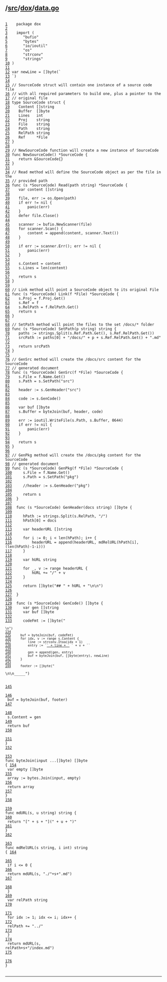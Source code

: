 ## /[src](../../src/index.md)/[dox](../dox/index.md)/[data.go](./data.go.md)

<pre class="code highlight"><code>
<span id="L1" class="line" lang="go"><a href="#L1">1</a>	</span><span class="comment">package dox</span>
<span id="L2" class="line" lang="go"><a href="#L2">2</a>	</span><span class="comment"></span>
<span id="L3" class="line" lang="go"><a href="#L3">3</a>	</span><span class="comment">import (</span>
<span id="L4" class="line" lang="go"><a href="#L4">4</a>	</span><span class="comment">	"bufio"</span>
<span id="L5" class="line" lang="go"><a href="#L5">5</a>	</span><span class="comment">	"bytes"</span>
<span id="L6" class="line" lang="go"><a href="#L6">6</a>	</span><span class="comment">	"io/ioutil"</span>
<span id="L7" class="line" lang="go"><a href="#L7">7</a>	</span><span class="comment">	"os"</span>
<span id="L8" class="line" lang="go"><a href="#L8">8</a>	</span><span class="comment">	"strconv"</span>
<span id="L9" class="line" lang="go"><a href="#L9">9</a>	</span><span class="comment">	"strings"</span>
<span id="L10" class="line" lang="go"><a href="#L10">10</a>	</span><span class="comment">)</span>
<span id="L11" class="line" lang="go"><a href="#L11">11</a>	</span><span class="comment"></span>
<span id="L12" class="line" lang="go"><a href="#L12">12</a>	</span><span class="comment">var newLine = []byte(`</span>
<span id="L13" class="line" lang="go"><a href="#L13">13</a>	</span><span class="comment">`)</span>
<span id="L14" class="line" lang="go"><a href="#L14">14</a>	</span><span class="comment"></span>
<span id="L15" class="line" lang="go"><a href="#L15">15</a>	</span><span class="comment">// SourceCode struct will contain one instance of a source code file</span>
<span id="L16" class="line" lang="go"><a href="#L16">16</a>	</span><span class="comment">// with all required parameters to build one, plus a pointer to the</span>
<span id="L17" class="line" lang="go"><a href="#L17">17</a>	</span><span class="comment">// original file</span>
<span id="L18" class="line" lang="go"><a href="#L18">18</a>	</span><span class="comment">type SourceCode struct {</span>
<span id="L19" class="line" lang="go"><a href="#L19">19</a>	</span><span class="comment">	Content []string</span>
<span id="L20" class="line" lang="go"><a href="#L20">20</a>	</span><span class="comment">	Buffer  []byte</span>
<span id="L21" class="line" lang="go"><a href="#L21">21</a>	</span><span class="comment">	Lines   int</span>
<span id="L22" class="line" lang="go"><a href="#L22">22</a>	</span><span class="comment">	Proj    string</span>
<span id="L23" class="line" lang="go"><a href="#L23">23</a>	</span><span class="comment">	File    string</span>
<span id="L24" class="line" lang="go"><a href="#L24">24</a>	</span><span class="comment">	Path    string</span>
<span id="L25" class="line" lang="go"><a href="#L25">25</a>	</span><span class="comment">	RelPath string</span>
<span id="L26" class="line" lang="go"><a href="#L26">26</a>	</span><span class="comment">	Ref     *File</span>
<span id="L27" class="line" lang="go"><a href="#L27">27</a>	</span><span class="comment">}</span>
<span id="L28" class="line" lang="go"><a href="#L28">28</a>	</span><span class="comment"></span>
<span id="L29" class="line" lang="go"><a href="#L29">29</a>	</span><span class="comment">// NewSourceCode function will create a new instance of SourceCode</span>
<span id="L30" class="line" lang="go"><a href="#L30">30</a>	</span><span class="comment">func NewSourceCode() *SourceCode {</span>
<span id="L31" class="line" lang="go"><a href="#L31">31</a>	</span><span class="comment">	return &SourceCode{}</span>
<span id="L32" class="line" lang="go"><a href="#L32">32</a>	</span><span class="comment">}</span>
<span id="L33" class="line" lang="go"><a href="#L33">33</a>	</span><span class="comment"></span>
<span id="L34" class="line" lang="go"><a href="#L34">34</a>	</span><span class="comment">// Read method will define the SourceCode object as per the file in the</span>
<span id="L35" class="line" lang="go"><a href="#L35">35</a>	</span><span class="comment">// provided path</span>
<span id="L36" class="line" lang="go"><a href="#L36">36</a>	</span><span class="comment">func (s *SourceCode) Read(path string) *SourceCode {</span>
<span id="L37" class="line" lang="go"><a href="#L37">37</a>	</span><span class="comment">	var content []string</span>
<span id="L38" class="line" lang="go"><a href="#L38">38</a>	</span><span class="comment"></span>
<span id="L39" class="line" lang="go"><a href="#L39">39</a>	</span><span class="comment">	file, err := os.Open(path)</span>
<span id="L40" class="line" lang="go"><a href="#L40">40</a>	</span><span class="comment">	if err != nil {</span>
<span id="L41" class="line" lang="go"><a href="#L41">41</a>	</span><span class="comment">		panic(err)</span>
<span id="L42" class="line" lang="go"><a href="#L42">42</a>	</span><span class="comment">	}</span>
<span id="L43" class="line" lang="go"><a href="#L43">43</a>	</span><span class="comment">	defer file.Close()</span>
<span id="L44" class="line" lang="go"><a href="#L44">44</a>	</span><span class="comment"></span>
<span id="L45" class="line" lang="go"><a href="#L45">45</a>	</span><span class="comment">	scanner := bufio.NewScanner(file)</span>
<span id="L46" class="line" lang="go"><a href="#L46">46</a>	</span><span class="comment">	for scanner.Scan() {</span>
<span id="L47" class="line" lang="go"><a href="#L47">47</a>	</span><span class="comment">		content = append(content, scanner.Text())</span>
<span id="L48" class="line" lang="go"><a href="#L48">48</a>	</span><span class="comment">	}</span>
<span id="L49" class="line" lang="go"><a href="#L49">49</a>	</span><span class="comment"></span>
<span id="L50" class="line" lang="go"><a href="#L50">50</a>	</span><span class="comment">	if err := scanner.Err(); err != nil {</span>
<span id="L51" class="line" lang="go"><a href="#L51">51</a>	</span><span class="comment">		panic(err)</span>
<span id="L52" class="line" lang="go"><a href="#L52">52</a>	</span><span class="comment">	}</span>
<span id="L53" class="line" lang="go"><a href="#L53">53</a>	</span><span class="comment"></span>
<span id="L54" class="line" lang="go"><a href="#L54">54</a>	</span><span class="comment">	s.Content = content</span>
<span id="L55" class="line" lang="go"><a href="#L55">55</a>	</span><span class="comment">	s.Lines = len(content)</span>
<span id="L56" class="line" lang="go"><a href="#L56">56</a>	</span><span class="comment"></span>
<span id="L57" class="line" lang="go"><a href="#L57">57</a>	</span><span class="comment">	return s</span>
<span id="L58" class="line" lang="go"><a href="#L58">58</a>	</span><span class="comment">}</span>
<span id="L59" class="line" lang="go"><a href="#L59">59</a>	</span><span class="comment"></span>
<span id="L60" class="line" lang="go"><a href="#L60">60</a>	</span><span class="comment">// Link method will point a SourceCode object to its original File</span>
<span id="L61" class="line" lang="go"><a href="#L61">61</a>	</span><span class="comment">func (s *SourceCode) Link(f *File) *SourceCode {</span>
<span id="L62" class="line" lang="go"><a href="#L62">62</a>	</span><span class="comment">	s.Proj = f.Proj.Get()</span>
<span id="L63" class="line" lang="go"><a href="#L63">63</a>	</span><span class="comment">	s.Ref = f</span>
<span id="L64" class="line" lang="go"><a href="#L64">64</a>	</span><span class="comment">	s.RelPath = f.RelPath.Get()</span>
<span id="L65" class="line" lang="go"><a href="#L65">65</a>	</span><span class="comment">	return s</span>
<span id="L66" class="line" lang="go"><a href="#L66">66</a>	</span><span class="comment">}</span>
<span id="L67" class="line" lang="go"><a href="#L67">67</a>	</span><span class="comment"></span>
<span id="L68" class="line" lang="go"><a href="#L68">68</a>	</span><span class="comment">// SetPath method will point the files to the set /docs/* folder</span>
<span id="L69" class="line" lang="go"><a href="#L69">69</a>	</span><span class="comment">func (s *SourceCode) SetPath(p string) string {</span>
<span id="L70" class="line" lang="go"><a href="#L70">70</a>	</span><span class="comment">	paths := strings.Split(s.Ref.Path.Get(), s.Ref.RelPath.Get())</span>
<span id="L71" class="line" lang="go"><a href="#L71">71</a>	</span><span class="comment">	srcPath := paths[0] + "/docs/" + p + s.Ref.RelPath.Get() + ".md"</span>
<span id="L72" class="line" lang="go"><a href="#L72">72</a>	</span><span class="comment"></span>
<span id="L73" class="line" lang="go"><a href="#L73">73</a>	</span><span class="comment">	return srcPath</span>
<span id="L74" class="line" lang="go"><a href="#L74">74</a>	</span><span class="comment">}</span>
<span id="L75" class="line" lang="go"><a href="#L75">75</a>	</span><span class="comment"></span>
<span id="L76" class="line" lang="go"><a href="#L76">76</a>	</span><span class="comment">// GenSrc method will create the /docs/src content for the SourceCode</span>
<span id="L77" class="line" lang="go"><a href="#L77">77</a>	</span><span class="comment">// generated document</span>
<span id="L78" class="line" lang="go"><a href="#L78">78</a>	</span><span class="comment">func (s *SourceCode) GenSrc(f *File) *SourceCode {</span>
<span id="L79" class="line" lang="go"><a href="#L79">79</a>	</span><span class="comment">	s.File = f.Name.Get()</span>
<span id="L80" class="line" lang="go"><a href="#L80">80</a>	</span><span class="comment">	s.Path = s.SetPath("src")</span>
<span id="L81" class="line" lang="go"><a href="#L81">81</a>	</span><span class="comment"></span>
<span id="L82" class="line" lang="go"><a href="#L82">82</a>	</span><span class="comment">	header := s.GenHeader("src")</span>
<span id="L83" class="line" lang="go"><a href="#L83">83</a>	</span><span class="comment"></span>
<span id="L84" class="line" lang="go"><a href="#L84">84</a>	</span><span class="comment">	code := s.GenCode()</span>
<span id="L85" class="line" lang="go"><a href="#L85">85</a>	</span><span class="comment"></span>
<span id="L86" class="line" lang="go"><a href="#L86">86</a>	</span><span class="comment">	var buf []byte</span>
<span id="L87" class="line" lang="go"><a href="#L87">87</a>	</span><span class="comment">	s.Buffer = byteJoin(buf, header, code)</span>
<span id="L88" class="line" lang="go"><a href="#L88">88</a>	</span><span class="comment"></span>
<span id="L89" class="line" lang="go"><a href="#L89">89</a>	</span><span class="comment">	err := ioutil.WriteFile(s.Path, s.Buffer, 0644)</span>
<span id="L90" class="line" lang="go"><a href="#L90">90</a>	</span><span class="comment">	if err != nil {</span>
<span id="L91" class="line" lang="go"><a href="#L91">91</a>	</span><span class="comment">		panic(err)</span>
<span id="L92" class="line" lang="go"><a href="#L92">92</a>	</span><span class="comment">	}</span>
<span id="L93" class="line" lang="go"><a href="#L93">93</a>	</span><span class="comment"></span>
<span id="L94" class="line" lang="go"><a href="#L94">94</a>	</span><span class="comment">	return s</span>
<span id="L95" class="line" lang="go"><a href="#L95">95</a>	</span><span class="comment">}</span>
<span id="L96" class="line" lang="go"><a href="#L96">96</a>	</span><span class="comment"></span>
<span id="L97" class="line" lang="go"><a href="#L97">97</a>	</span><span class="comment">// GenPkg method will create the /docs/pkg content for the SourceCode</span>
<span id="L98" class="line" lang="go"><a href="#L98">98</a>	</span><span class="comment">// generated document</span>
<span id="L99" class="line" lang="go"><a href="#L99">99</a>	</span><span class="comment">func (s *SourceCode) GenPkg(f *File) *SourceCode {</span>
<span id="L100" class="line" lang="go"><a href="#L100">100</a>	</span><span class="comment">	s.File = f.Name.Get()</span>
<span id="L101" class="line" lang="go"><a href="#L101">101</a>	</span><span class="comment">	s.Path = s.SetPath("pkg")</span>
<span id="L102" class="line" lang="go"><a href="#L102">102</a>	</span><span class="comment"></span>
<span id="L103" class="line" lang="go"><a href="#L103">103</a>	</span><span class="comment">	//header := s.GenHeader("pkg")</span>
<span id="L104" class="line" lang="go"><a href="#L104">104</a>	</span><span class="comment"></span>
<span id="L105" class="line" lang="go"><a href="#L105">105</a>	</span><span class="comment">	return s</span>
<span id="L106" class="line" lang="go"><a href="#L106">106</a>	</span><span class="comment">}</span>
<span id="L107" class="line" lang="go"><a href="#L107">107</a>	</span><span class="comment"></span>
<span id="L108" class="line" lang="go"><a href="#L108">108</a>	</span><span class="comment">func (s *SourceCode) GenHeader(docs string) []byte {</span>
<span id="L109" class="line" lang="go"><a href="#L109">109</a>	</span><span class="comment"></span>
<span id="L110" class="line" lang="go"><a href="#L110">110</a>	</span><span class="comment">	hPath := strings.Split(s.RelPath, "/")</span>
<span id="L111" class="line" lang="go"><a href="#L111">111</a>	</span><span class="comment">	hPath[0] = docs</span>
<span id="L112" class="line" lang="go"><a href="#L112">112</a>	</span><span class="comment"></span>
<span id="L113" class="line" lang="go"><a href="#L113">113</a>	</span><span class="comment">	var headerURL []string</span>
<span id="L114" class="line" lang="go"><a href="#L114">114</a>	</span><span class="comment"></span>
<span id="L115" class="line" lang="go"><a href="#L115">115</a>	</span><span class="comment">	for i := 0; i < len(hPath); i++ {</span>
<span id="L116" class="line" lang="go"><a href="#L116">116</a>	</span><span class="comment">		headerURL = append(headerURL, mdRelURL(hPath[i], (len(hPath)-1-i)))</span>
<span id="L117" class="line" lang="go"><a href="#L117">117</a>	</span><span class="comment">	}</span>
<span id="L118" class="line" lang="go"><a href="#L118">118</a>	</span><span class="comment"></span>
<span id="L119" class="line" lang="go"><a href="#L119">119</a>	</span><span class="comment">	var hURL string</span>
<span id="L120" class="line" lang="go"><a href="#L120">120</a>	</span><span class="comment"></span>
<span id="L121" class="line" lang="go"><a href="#L121">121</a>	</span><span class="comment">	for _, v := range headerURL {</span>
<span id="L122" class="line" lang="go"><a href="#L122">122</a>	</span><span class="comment">		hURL += "/" + v</span>
<span id="L123" class="line" lang="go"><a href="#L123">123</a>	</span><span class="comment">	}</span>
<span id="L124" class="line" lang="go"><a href="#L124">124</a>	</span><span class="comment"></span>
<span id="L125" class="line" lang="go"><a href="#L125">125</a>	</span><span class="comment">	return []byte("## " + hURL + "\n\n")</span>
<span id="L126" class="line" lang="go"><a href="#L126">126</a>	</span><span class="comment"></span>
<span id="L127" class="line" lang="go"><a href="#L127">127</a>	</span><span class="comment">}</span>
<span id="L128" class="line" lang="go"><a href="#L128">128</a>	</span><span class="comment"></span>
<span id="L129" class="line" lang="go"><a href="#L129">129</a>	</span><span class="comment">func (s *SourceCode) GenCode() []byte {</span>
<span id="L130" class="line" lang="go"><a href="#L130">130</a>	</span><span class="comment">	var gen []string</span>
<span id="L131" class="line" lang="go"><a href="#L131">131</a>	</span><span class="comment">	var buf []byte</span>
<span id="L132" class="line" lang="go"><a href="#L132">132</a>	</span><span class="comment"></span>
<span id="L133" class="line" lang="go"><a href="#L133">133</a>	</span><span class="comment">	codeFmt := []byte("<pre class=" + `"code highlight"` + "><code>\n")</span>
<span id="L134" class="line" lang="go"><a href="#L134">134</a>	</span><span class="comment"></span>
<span id="L135" class="line" lang="go"><a href="#L135">135</a>	</span><span class="comment">	buf = byteJoin(buf, codeFmt)</span>
<span id="L136" class="line" lang="go"><a href="#L136">136</a>	</span><span class="comment">	for idx, v := range s.Content {</span>
<span id="L137" class="line" lang="go"><a href="#L137">137</a>	</span><span class="comment">		line := strconv.Itoa(idx + 1)</span>
<span id="L138" class="line" lang="go"><a href="#L138">138</a>	</span><span class="comment">		entry := `<span id="L` + line + `" class="line" lang="go"><a href="#L` + line + `">` + line + `</a>	</span><span class="comment">` + v + `</span>`</span>
<span id="L139" class="line" lang="go"><a href="#L139">139</a>	</span><span class="comment"></span>
<span id="L140" class="line" lang="go"><a href="#L140">140</a>	</span><span class="comment">		gen = append(gen, entry)</span>
<span id="L141" class="line" lang="go"><a href="#L141">141</a>	</span><span class="comment">		buf = byteJoin(buf, []byte(entry), newLine)</span>
<span id="L142" class="line" lang="go"><a href="#L142">142</a>	</span><span class="comment">	}</span>
<span id="L143" class="line" lang="go"><a href="#L143">143</a>	</span><span class="comment"></span>
<span id="L144" class="line" lang="go"><a href="#L144">144</a>	</span><span class="comment">	footer := []byte("</code></pre>\n\n_____")</span>
<span id="L145" class="line" lang="go"><a href="#L145">145</a>	</span><span class="comment"></span>
<span id="L146" class="line" lang="go"><a href="#L146">146</a>	</span><span class="comment">	buf = byteJoin(buf, footer)</span>
<span id="L147" class="line" lang="go"><a href="#L147">147</a>	</span><span class="comment"></span>
<span id="L148" class="line" lang="go"><a href="#L148">148</a>	</span><span class="comment">	s.Content = gen</span>
<span id="L149" class="line" lang="go"><a href="#L149">149</a>	</span><span class="comment">	return buf</span>
<span id="L150" class="line" lang="go"><a href="#L150">150</a>	</span><span class="comment"></span>
<span id="L151" class="line" lang="go"><a href="#L151">151</a>	</span><span class="comment">}</span>
<span id="L152" class="line" lang="go"><a href="#L152">152</a>	</span><span class="comment"></span>
<span id="L153" class="line" lang="go"><a href="#L153">153</a>	</span><span class="comment">func byteJoin(input ...[]byte) []byte {</span>
<span id="L154" class="line" lang="go"><a href="#L154">154</a>	</span><span class="comment">	var empty []byte</span>
<span id="L155" class="line" lang="go"><a href="#L155">155</a>	</span><span class="comment">	array := bytes.Join(input, empty)</span>
<span id="L156" class="line" lang="go"><a href="#L156">156</a>	</span><span class="comment">	return array</span>
<span id="L157" class="line" lang="go"><a href="#L157">157</a>	</span><span class="comment">}</span>
<span id="L158" class="line" lang="go"><a href="#L158">158</a>	</span><span class="comment"></span>
<span id="L159" class="line" lang="go"><a href="#L159">159</a>	</span><span class="comment">func mdURL(s, u string) string {</span>
<span id="L160" class="line" lang="go"><a href="#L160">160</a>	</span><span class="comment">	return "[" + s + "](" + u + ")"</span>
<span id="L161" class="line" lang="go"><a href="#L161">161</a>	</span><span class="comment">}</span>
<span id="L162" class="line" lang="go"><a href="#L162">162</a>	</span><span class="comment"></span>
<span id="L163" class="line" lang="go"><a href="#L163">163</a>	</span><span class="comment">func mdRelURL(s string, i int) string {</span>
<span id="L164" class="line" lang="go"><a href="#L164">164</a>	</span><span class="comment"></span>
<span id="L165" class="line" lang="go"><a href="#L165">165</a>	</span><span class="comment">	if i <= 0 {</span>
<span id="L166" class="line" lang="go"><a href="#L166">166</a>	</span><span class="comment">		return mdURL(s, "./"+s+".md")</span>
<span id="L167" class="line" lang="go"><a href="#L167">167</a>	</span><span class="comment"></span>
<span id="L168" class="line" lang="go"><a href="#L168">168</a>	</span><span class="comment">	}</span>
<span id="L169" class="line" lang="go"><a href="#L169">169</a>	</span><span class="comment">	var relPath string</span>
<span id="L170" class="line" lang="go"><a href="#L170">170</a>	</span><span class="comment"></span>
<span id="L171" class="line" lang="go"><a href="#L171">171</a>	</span><span class="comment">	for idx := 1; idx <= i; idx++ {</span>
<span id="L172" class="line" lang="go"><a href="#L172">172</a>	</span><span class="comment">		relPath += "../"</span>
<span id="L173" class="line" lang="go"><a href="#L173">173</a>	</span><span class="comment">	}</span>
<span id="L174" class="line" lang="go"><a href="#L174">174</a>	</span><span class="comment">	return mdURL(s, relPath+s+"/index.md")</span>
<span id="L175" class="line" lang="go"><a href="#L175">175</a>	</span><span class="comment"></span>
<span id="L176" class="line" lang="go"><a href="#L176">176</a>	</span><span class="comment">}</span>
</code></pre>

_____